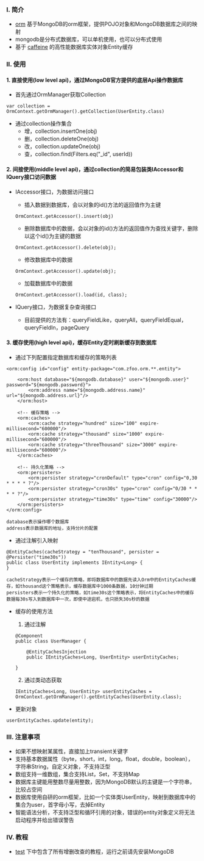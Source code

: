 ### Ⅰ. 简介

- [orm](https://github.com/zfoo-project/zfoo/blob/main/orm/README.md) 基于MongoDB的orm框架，提供POJO对象和MongoDB数据库之间的映射
- mongodb是分布式数据库，可以单机使用，也可以分布式使用
- 基于 [caffeine](https://github.com/ben-manes/caffeine) 的高性能数据库实体对象Entity缓存

### Ⅱ. 使用

#### 1. 直接使用(low level api)，通过MongoDB官方提供的底层Api操作数据库

- 首先通过OrmManager获取Collection

```
var collection = OrmContext.getOrmManager().getCollection(UserEntity.class)
```

- 通过collection操作集合
  - 增，collection.insertOne(obj)
  - 删，collection.deleteOne(obj)
  - 改，collection.updateOne(obj)
  - 查，collection.find(Filters.eq("_id", userId))

#### 2. 间接使用(middle level api)，通过collection的简易包装类IAccessor和IQuery接口访问数据

- IAccessor接口，为数据访问接口
  - 插入数据到数据库，会以对象的id()方法的返回值作为主键
  ```
  OrmContext.getAccessor().insert(obj)
  ```
  - 删除数据库中的数据，会以对象的id()方法的返回值作为查找关键字，删除以这个id()为主键的数据
  ```
  OrmContext.getAccessor().delete(obj);
  ```
  - 修改数据库中的数据
  ```
  OrmContext.getAccessor().update(obj);
  ```
  - 加载数据库中的数据
  ```
  OrmContext.getAccessor().load(id, class);
  ```

- IQuery接口，为数据复杂查询接口
  - 目前提供的方法有：queryFieldLike，queryAll，queryFieldEqual，queryFieldIn，pageQuery

#### 3. 缓存使用(high level api)，缓存Entity定时刷新缓存到数据库

- 通过下列配置指定数据库和缓存的策略列表

```
<orm:config id="config" entity-package="com.zfoo.orm.**.entity">

    <orm:host database="${mongodb.database}" user="${mongodb.user}" password="${mongodb.password}">
        <orm:address name="${mongodb.address.name}" url="${mongodb.address.url}"/>
    </orm:host>

    <!-- 缓存策略 -->
    <orm:caches>
        <orm:cache strategy="hundred" size="100" expire-millisecond="600000"/>
        <orm:cache strategy="thousand" size="1000" expire-millisecond="600000"/>
        <orm:cache strategy="threeThousand" size="3000" expire-millisecond="600000"/>
    </orm:caches>

    <!-- 持久化策略 -->
    <orm:persisters>
        <orm:persister strategy="cronDefault" type="cron" config="0,30 * * * * ?"/>
        <orm:persister strategy="cron30s" type="cron" config="0/30 * * * * ?"/>
        <orm:persister strategy="time30s" type="time" config="30000"/>
    </orm:persisters>
</orm:config>

database表示操作哪个数据库
address表示数据库的地址，支持分片的配置
```

- 通过注解引入映射

```
@EntityCaches(cacheStrategy = "tenThousand", persister = @Persister("time30s"))
public class UserEntity implements IEntity<Long> {
}

cacheStrategy表示一个缓存的策略，即将数据库中的数据先读入Orm中的EntityCaches缓存，如thousand这个策略表示，缓存数据库中1000条数据，10分钟过期
persisters表示一个持久化的策略，如time30s这个策略表示，将EntityCaches中的缓存数据每30s写入到数据库中一次，即使中途宕机，也只损失30s秒的数据
```

- 缓存的使用方法
  1. 通过注解
  ```
  @Component
  public class UserManager {
  
      @EntityCachesInjection
      public IEntityCaches<Long, UserEntity> userEntityCaches;
  
  }
  ```
  2. 通过类动态获取
  ```
  IEntityCaches<Long, UserEntity> userEntityCaches = OrmContext.getOrmManager().getEntityCaches(UserEntity.class);
  ```

- 更新对象

```
userEntityCaches.update(entity);
```

### Ⅲ. 注意事项

- 如果不想映射某属性，直接加上transient关键字
- 支持基本数据属性（byte，short，int，long，float，double，boolean），字符串String，自定义对象，不支持泛型
- 数组支持一维数组，集合支持List，Set，不支持Map
- 数据库主键能用整数尽量用整数，因为MongoDB默认的主键是一个字符串，比较占空间
- 数据库使用自研的orm框架，比如一个实体类UserEntity，映射到数据库中的集合为user，首字母小写，去掉Entity
- 智能语法分析，不支持泛型和循环引用的对象，错误的entity对象定义将无法启动程序并给出错误警告

### Ⅳ. 教程

- [test](https://github.com/zfoo-project/zfoo/tree/main/orm/src/test/java/com/zfoo/orm) 下中包含了所有增删改查的教程，运行之前请先安装MongoDB
